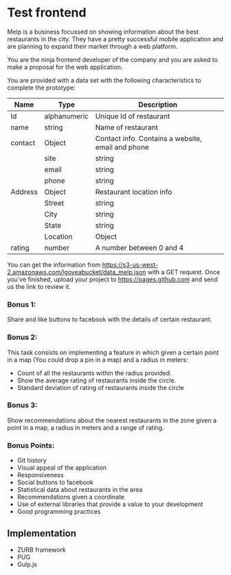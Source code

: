 # Test frontend
Melp is a business focussed on showing information about the best restaurants in the
city. They have a pretty successful mobile application and are planning to expand
their market through a web platform.
 
You are the ninja frontend developer of the company and you are asked to make a proposal for the web application.
 
You are provided with a data set with the following characteristics to complete the prototype:

 Name   | Type         | Description 
--------|--------------|------------------
Id      | alphanumeric | Unique Id of restaurant
name    | string       | Name of restaurant
contact | Object       | Contact info. Contains a website, email and phone
        | site         | string | Website of the restaurant
        | email        | string | Email
        | phone        | string | Phone number
Address | Object       | Restaurant location info
        | Street       | string | Street
        | City         | string | City
        | State        | string | State
        | Location     | Object | {lat: <number>,lng: <number>}  Latitude and longitude
rating  | number       | A number between 0 and 4
 
You can get the information from
https://s3-us-west-2.amazonaws.com/lgoveabucket/data_melp.json with a GET request.
Once you’ve finished, upload your project to https://pages.github.com and send us the
link to review it.
 
### Bonus 1:
Share and like buttons to facebook with the details of certain restaurant.
 
### Bonus 2:
This task consists on implementing a feature in which given a certain point in a map (You could drop a pin in a map) and a radius in meters:
 * Count of all the restaurants within the radius provided.
 * Show the average rating of restaurants inside the circle.
 * Standard deviation of rating of restaurants inside the circle
 
### Bonus 3:
Show recommendations about the nearest restaurants in the zone given a point in a map, a radius in meters and a range of rating.
 
### Bonus Points:
 * Git history
 * Visual appeal of the application
 * Responsiveness
 * Social buttons to facebook
 * Statistical data about restaurants in the area
 * Recommendations given a coordinate
 * Use of external libraries that provide a value to your development
 * Good programming practices

## Implementation
* ZURB framework 
* PUG
* Gulp.js
